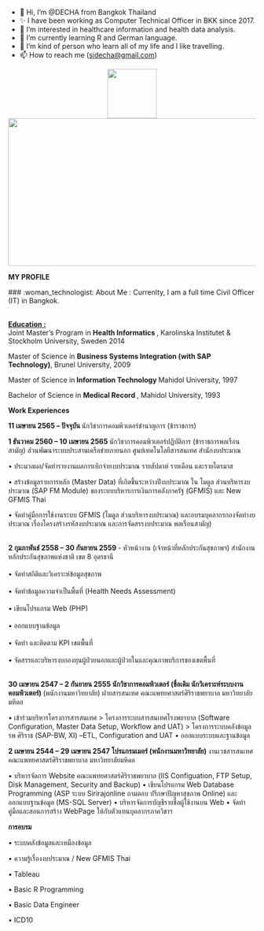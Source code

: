 - 👋 Hi, I’m @DECHA from Bangkok Thailand
- ✨ I have been working as Computer Technical Officer in BKK since 2017.
- 👀 I’m interested in healthcare information and health data analysis.
- 🌱 I’m currently learning R and German language.
- 💞️ I’m kind of person who learn all of my life and I like travelling.
- 📫 How to reach me (sidecha@gmail.com)
<div id="header" align="center">
  <img src="https://media.giphy.com/media/M9gbBd9nbDrOTu1Mqx/giphy.gif" width="100"/>
</div>

<div align="center">
  <img src="https://media.giphy.com/media/dWesBcTLavkZuG35MI/giphy.gif" width="600" height="300"/>
</div>
<P><B>MY PROFILE</B></P>
### :woman_technologist: About Me : Currenlty, I am a full time Civil Officer (IT) in Bangkok.

<br> <b><u>Education :</u> </b><br> 
Joint Master’s Program  in <b>Health Informatics </b>, Karolinska Institutet & Stockholm University, Sweden 2014 <br>
<p>Master of Science in <b> Business Systems Integration (with SAP Technology)</b>, Brunel University, 2009 </p>
<p>Master of Science in<b> Information Technology </b> Mahidol University, 1997 </p>
<p>Bachelor of Science in <b>Medical Record </b>, Mahidol University, 1993 </p>
<b>Work Experiences</b>
<p><b>11 เมษายน 2565 – ปัจจุบัน </b> นักวิชาการคอมพิวเตอร์ชำนาญการ (ข้าราชการ)</p>
<p><b>1 ธันวาคม 2560 – 10 เมษายน 2565 </b> นักวิชาการคอมพิวเตอร์ปฏิบัติการ (ข้าราชการพลเรือนสามัญ)  ส่วนพัฒนาระบบประสานเครือข่ายภายนอก ศูนย์เทคโนโลยีสารสนเทศ  สำนักงบประมาณ</p>
 <p>• ประมวลผล/จัดทำรายงานผลการเบิกจ่ายงบประมาณ รายสัปดาห์ รายเดือน และรายไตรมาส </p>
<p>• สร้างข้อมูลรายการหลัก (Master Data) ที่เกิดขึ้นระหว่างปีงบประมาณ ใน โมดูล ส่วนบริหารงบประมาณ (SAP FM Module) ของระบบบริหารการเงินการคลังภาครัฐ (GFMIS) และ New GFMIS Thai </p>
<p>• จัดทำคู่มือการใช้งานระบบ GFMIS (โมดูล ส่วนบริหารงบประมาณ) และอบรมบุคลากรกองจัดทำงบประมาณ เรื่องโครงสร้างรหัสงบประมาณ และการจัดสรรงบประมาณ
พลเรือนสามัญ)  </br>

<p></p>
<br><b>2 กุมภาพันธ์ 2558 – 30 กันยายน 2559 </b>  - หัวหน้างาน (เจ้าหน้าที่หลักประกันสุขภาพฯ) สำนักงานหลักประกันสุขภาพแห่งชาติ เขต 8 อุดรธานี</br>
<br>• จัดทำสถิติและวิเคราะห์ข้อมูลสุขภาพ</br>
<br>• จัดทำข้อมูลความจำเป็นพื้นที่ (Health Needs Assessment) </br>
<br>• เขียนโปรแกรม Web (PHP)</br>
<br>• ออกแบบฐานข้อมูล </br>
<br>• จัดทำ และติดตาม KPI เขตพื้นที่ </br>
<br>• จัดสรรและบริหารงบกองทุนผู้ป่วยนอกและผู้ป่วยในและคุณภาพบริการของเขตพื้นที่</br>
</br>

<p>
<b>30 เมษายน 2547 – 2 กันยายน 2555 นักวิชาการคอมพิวเตอร์ (ชื่อเดิม นักวิเคราะห์ระบบงานคอมพิวเตอร์) </b> (พนักงานมหาวิทยาลัย)
 ฝายสารสนเทศ คณะแพทยศาสตร์ศิริราชพยาบาล มหาวิทยาลัยมหิดล </p>
<p>• เข้าร่วมบริหารโครงการสารสนเทศ
  > โครงการระบบสารสนเทศโรงพยาบาล  (Software Configuration, Master Data Setup, Workflow and  UAT)
  > โครงการระบบคลังข้อมูล รพ ศิริราช (SAP-BW, XI) –ETL, Configuration and UAT
• ออกแบบระบบและฐานข้อมูล </p>
<p><b> 2 เมษายน 2544 – 29 เมษายน 2547  โปรแกรมเมอร์  (พนักงานมหาวิทยาลัย) </b>
 งานเวชสารสนเทศ คณะแพทยศาสตร์ศิริราชพยาบาล มหาวิทยาลัยมหิดล   </p>

<p>   • บริหารจัดการ Website คณะแพทยศาสตร์ศิริราชพยาบาล (IIS Configuation, FTP Setup, Disk Management, Security and Backup)
• เขียนโปรแกรม Web Database Programming  (ASP ระบบ Sirirajonline ถามตอบ ปรึกษาปัญหาสุขภาพ Online) และออกแบบฐานข้อมูล (MS-SQL Server)
• บริหารจัดการบัญชีรายชื่อผู้ใช้งานบน Web 
• จัดทำคู่มือและสอนการสร้าง WebPage ให้กับตัวแทนบุคลากรภาควิชาฯ      </p>
<p><b>การอบรม</b></p>
<p>• ระบบคลังข้อมูลและเหมืองข้อมูล</p>
<p>• ความรู้เรื่องงบประมาณ / New GFMIS Thai</p>
<p>• Tableau</p>
<p>• Basic R Programming</p>
<p>• Basic Data Engineer</p>
<p>• ICD10 </p>
<!---
DECHA-M/DECHA-M is a  special ✨ repository because its `README.md` (this file) appears on your GitHub profile.
You can click the Preview link to take a look at your changes.
--->
